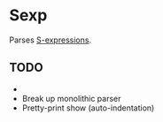 # Sexp

Parses [S-expressions](https://en.wikipedia.org/wiki/S-expression).

## TODO

- [](https://github.com/Dandandan/parser/issues/15)
- Break up monolithic parser
- Pretty-print show (auto-indentation)
